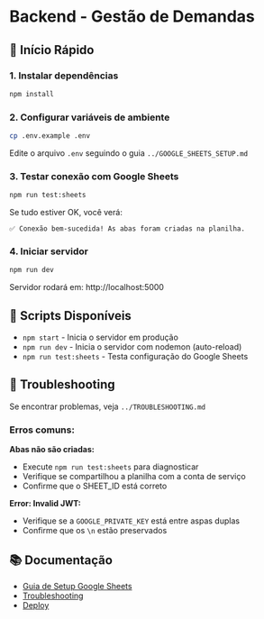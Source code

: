 # Backend - Gestão de Demandas

## 🚀 Início Rápido

### 1. Instalar dependências
```bash
npm install
```

### 2. Configurar variáveis de ambiente
```bash
cp .env.example .env
```

Edite o arquivo `.env` seguindo o guia `../GOOGLE_SHEETS_SETUP.md`

### 3. Testar conexão com Google Sheets
```bash
npm run test:sheets
```

Se tudo estiver OK, você verá:
```
✅ Conexão bem-sucedida! As abas foram criadas na planilha.
```

### 4. Iniciar servidor
```bash
npm run dev
```

Servidor rodará em: http://localhost:5000

## 📝 Scripts Disponíveis

- `npm start` - Inicia o servidor em produção
- `npm run dev` - Inicia o servidor com nodemon (auto-reload)
- `npm run test:sheets` - Testa configuração do Google Sheets

## 🔧 Troubleshooting

Se encontrar problemas, veja `../TROUBLESHOOTING.md`

### Erros comuns:

**Abas não são criadas:**
- Execute `npm run test:sheets` para diagnosticar
- Verifique se compartilhou a planilha com a conta de serviço
- Confirme que o SHEET_ID está correto

**Error: Invalid JWT:**
- Verifique se a `GOOGLE_PRIVATE_KEY` está entre aspas duplas
- Confirme que os `\n` estão preservados

## 📚 Documentação

- [Guia de Setup Google Sheets](../GOOGLE_SHEETS_SETUP.md)
- [Troubleshooting](../TROUBLESHOOTING.md)
- [Deploy](../DEPLOY.md)
